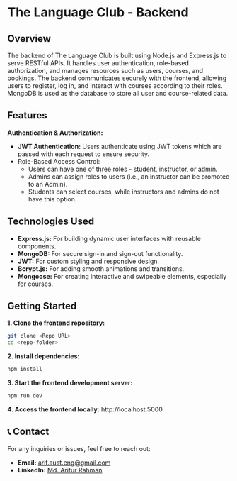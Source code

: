 # The Language Club - Backend

## Overview
The backend of The Language Club is built using Node.js and Express.js to serve RESTful APIs. It handles user authentication, role-based authorization, and manages resources such as users, courses, and bookings. The backend communicates securely with the frontend, allowing users to register, log in, and interact with courses according to their roles. MongoDB is used as the database to store all user and course-related data.

## Features

 **Authentication & Authorization:**
  - **JWT Authentication:** Users authenticate using JWT tokens which are passed with each request to ensure security.
  - Role-Based Access Control:
    - Users can have one of three roles - student, instructor, or admin.
    - Admins can assign roles to users (i.e., an instructor can be promoted to an Admin).
    - Students can select courses, while instructors and admins do not have this option.


## Technologies Used

- **Express.js:** For building dynamic user interfaces with reusable components.
- **MongoDB:** For secure sign-in and sign-out functionality.
- **JWT:** For custom styling and responsive design.
- **Bcrypt.js:** For adding smooth animations and transitions.
- **Mongoose:** For creating interactive and swipeable elements, especially for courses.

## Getting Started

**1. Clone the frontend repository:**
```bash
git clone <Repo URL>
cd <repo-folder>
```
**2. Install dependencies:**
```bash
npm install
```

**3. Start the frontend development server:**
```bash
npm run dev
```

**4. Access the frontend locally:**
    http://localhost:5000

## 📞 Contact

For any inquiries or issues, feel free to reach out:

- **Email:** [arif.aust.eng@gmail.com](mailto:arif.aust.eng@gmail.com)
- **LinkedIn:** [Md. Arifur Rahman](https://www.linkedin.com/in/engarif3/)

